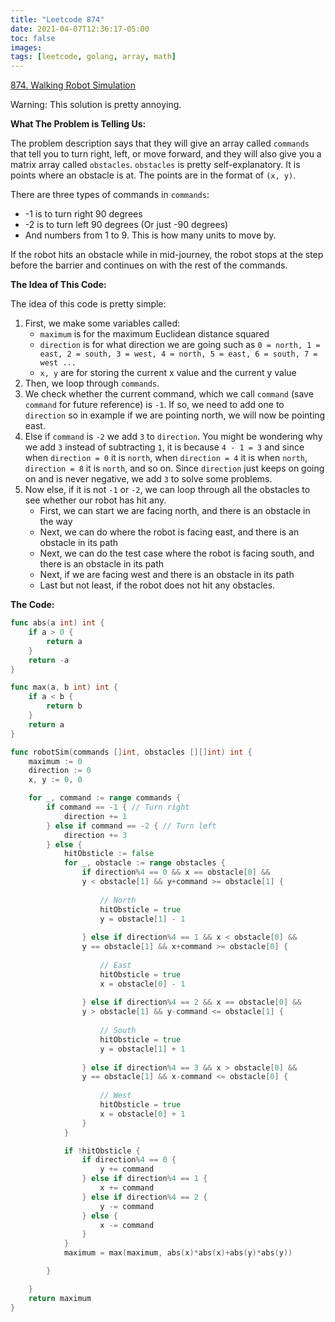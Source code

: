 ```yaml
---
title: "Leetcode 874"
date: 2021-04-07T12:36:17-05:00
toc: false
images:
tags: [leetcode, golang, array, math]
---
```


[874. Walking Robot Simulation](https://leetcode.com/problems/walking-robot-simulation/)

Warning: This solution is pretty annoying.

**What The Problem is Telling Us:**

The problem description says that they will give an array called `commands` that tell you to turn right, left, or move forward, and they will also give you a matrix array called `obstacles`. `obstacles` is pretty self-explanatory. It is points where an obstacle is at. The points are in the format of `(x, y)`.

There are three types of commands in `commands`:

* -1 is to turn right 90 degrees
* -2 is to turn left 90 degrees (Or just -90 degrees)
* And numbers from 1 to 9. This is how many units to move by.

If the robot hits an obstacle while in mid-journey, the robot stops at the step before the barrier and continues on with the rest of the commands.

**The Idea of This Code:**

The idea of this code is pretty simple:

1. First, we make some variables called:
    * `maximum` is for the maximum Euclidean distance squared
    * `direction` is for what direction we are going such as `0 = north, 1 = east, 2 = south, 3 = west, 4 = north, 5 = east, 6 = south, 7 = west ...`
    * `x, y` are for storing the current x value and the current y value
2. Then, we loop through `commands`.
3. We check whether the current command, which we call `command` (save `command` for future reference) is `-1`. If so, we need to add one to `direction` so in example if we are pointing north, we will now be pointing east.
4. Else if `command` is `-2` we add `3` to `direction`. You might be wondering why we add `3` instead of subtracting `1`, it is because `4 - 1 = 3` and since when `direction = 0` it is `north`, when `direction = 4` it is when `north`, `direction = 8` it is `north`, and so on. Since `direction` just keeps on going on and is never negative, we add `3` to solve some problems.
5. Now else, if it is not `-1` or `-2`, we can loop through all the obstacles to see whether our robot has hit any.
    * First, we can start we are facing north, and there is an obstacle in the way
    * Next, we can do where the robot is facing east, and there is an obstacle in its path
    * Next, we can do the test case where the robot is facing south, and there is an obstacle in its path
    * Next, if we are facing west and there is an obstacle in its path
    * Last but not least, if the robot does not hit any obstacles.

**The Code:**

``` go
func abs(a int) int {
    if a > 0 {
        return a
    }
    return -a
}

func max(a, b int) int {
    if a < b {
        return b
    }
    return a
}

func robotSim(commands []int, obstacles [][]int) int {
    maximum := 0
    direction := 0
    x, y := 0, 0

    for _, command := range commands {
        if command == -1 { // Turn right
            direction += 1
        } else if command == -2 { // Turn left
            direction += 3
        } else {
            hitObsticle := false
            for _, obstacle := range obstacles {
                if direction%4 == 0 && x == obstacle[0] &&
                y < obstacle[1] && y+command >= obstacle[1] { 
                
                    // North
                    hitObsticle = true
                    y = obstacle[1] - 1
                    
                } else if direction%4 == 1 && x < obstacle[0] &&
                y == obstacle[1] && x+command >= obstacle[0] { 
                    
                    // East
                    hitObsticle = true
                    x = obstacle[0] - 1
                    
                } else if direction%4 == 2 && x == obstacle[0] &&
                y > obstacle[1] && y-command <= obstacle[1] { 
                
                    // South
                    hitObsticle = true
                    y = obstacle[1] + 1
                    
                } else if direction%4 == 3 && x > obstacle[0] &&
                y == obstacle[1] && x-command <= obstacle[0] { 
                    
                    // West
                    hitObsticle = true
                    x = obstacle[0] + 1
                }
            }

            if !hitObsticle {
                if direction%4 == 0 {
                    y += command
                } else if direction%4 == 1 {
                    x += command
                } else if direction%4 == 2 {
                    y -= command
                } else {
                    x -= command
                }
            }
            maximum = max(maximum, abs(x)*abs(x)+abs(y)*abs(y))

        }

    }
    return maximum
}
```
